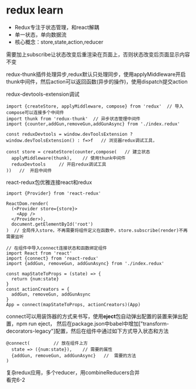 # redux learn 

 - Redux专注于状态管理，和react解耦
 - 单一状态，单向数据流
 - 核心概念：store,state,action,reducer
 
 需要加上subscribe让状态改变后重渲染在页面上，否则状态改变后页面显示内容不变

redux-thunk插件处理异步,redux默认只处理同步，使用applyMiddleware开启thunk中间件，然后action可以返回函数(异步的操作)，使用dispatch提交action
   
redux-devtools-extension调试
    
    import {createStore, applyMiddleware, compose} from 'redux'  // 导入compose可以连接多个中间件
    import thunk from 'redux-thunk'  // 异步状态管理中间件
    import {counter,addGun,removeGun,addGunAsync} from './index.redux'
    
    const reduxDevtools = window.devToolsExtension ? window.devToolsExtension() : f=>f   // 浏览器redux调试工具，
    
    const store = createStore(counter,compose(   // 建立状态
      applyMiddleware(thunk),    // 使用thunk中间件
      reduxDevtools     // 开启redux调试工具
    ))   //  开启中间件

react-redux包优雅连接react和redux

    import {Provider} from 'react-redux'
    
    ReactDom.render(
      (<Provider store={store}>
        <App />
      </Provider>),
      document.getElementById('root')
    )  // 全局传入store，不再需要将组件定义在函数中，store.subscribe(render)不再需要监听
    
    // 在组件中导入connect连接状态和函数绑定组件
    import React from 'react'
    import {connect} from 'react-redux'
    import {addGun, removeGun, addGunAsync} from './index.redux'
    
    const mapStateToProps = (state) => {
      return {num:state}
    }
    const actionCreators = {
      addGun, removeGun, addGunAsync
    }
    App = connect(mapStateToProps, actionCreators)(App)
    
connect可以用装饰器的方式来书写，使用**eject**包自动弹出配置的装置来弹出配置，npm run eject，
然后在package.json中babel中增加["transform-decorators-legacy"]配置，然后在组件中通过如下方式导入状态和方法

    @connect(         // 放在组件上方
      state => ({num:state}),    // 需要的属性
      {addGun, removeGun, addGunAsync}   //  需要的方法
    )
    
复杂redux应用，多个reducer，用combineReducers合并    
    看完6-2